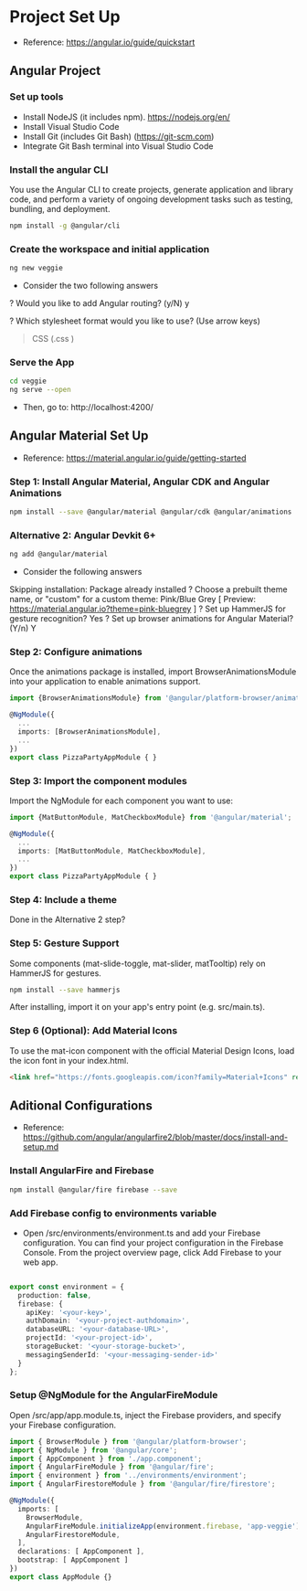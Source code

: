 # Project Set Up

* Reference: https://angular.io/guide/quickstart

## Angular Project

### Set up tools
* Install NodeJS (it includes npm). https://nodejs.org/en/
* Install Visual Studio Code
* Install Git (includes Git Bash) (https://git-scm.com)
* Integrate Git Bash terminal into Visual Studio Code


### Install the angular CLI
You use the Angular CLI to create projects, generate application and library code, and perform a variety of ongoing development tasks such as testing, bundling, and deployment.

```bash
npm install -g @angular/cli
```

### Create the workspace and initial application
```bash
ng new veggie
```
* Consider the two following answers


? Would you like to add Angular routing? (y/N) y

? Which stylesheet format would you like to use? (Use arrow keys)
> CSS    (.css )

### Serve the App
```bash
cd veggie
ng serve --open
```
* Then, go to: http://localhost:4200/


## Angular Material Set Up
* Reference: https://material.angular.io/guide/getting-started

### Step 1: Install Angular Material, Angular CDK and Angular Animations

```bash
npm install --save @angular/material @angular/cdk @angular/animations

```

### Alternative 2: Angular Devkit 6+
```bash
ng add @angular/material
```
* Consider the following answers 

Skipping installation: Package already installed
? Choose a prebuilt theme name, or "custom" for a custom theme: Pink/Blue Grey     [ Preview: https://material.angular.io?theme=pink-bluegrey ]
? Set up HammerJS for gesture recognition? Yes
? Set up browser animations for Angular Material? (Y/n) Y


### Step 2: Configure animations
Once the animations package is installed, import BrowserAnimationsModule into your application to enable animations support.

```ts
import {BrowserAnimationsModule} from '@angular/platform-browser/animations';

@NgModule({
  ...
  imports: [BrowserAnimationsModule],
  ...
})
export class PizzaPartyAppModule { }
```

### Step 3: Import the component modules
Import the NgModule for each component you want to use:

```ts
import {MatButtonModule, MatCheckboxModule} from '@angular/material';

@NgModule({
  ...
  imports: [MatButtonModule, MatCheckboxModule],
  ...
})
export class PizzaPartyAppModule { }
```

### Step 4: Include a theme

Done in the Alternative 2 step?

### Step 5: Gesture Support
Some components (mat-slide-toggle, mat-slider, matTooltip) rely on HammerJS for gestures.

```bash
npm install --save hammerjs

```

After installing, import it on your app's entry point (e.g. src/main.ts).

### Step 6 (Optional): Add Material Icons
To use the mat-icon component with the official Material Design Icons, load the icon font in your index.html.

```html
<link href="https://fonts.googleapis.com/icon?family=Material+Icons" rel="stylesheet">
```

## Aditional Configurations
* Reference: https://github.com/angular/angularfire2/blob/master/docs/install-and-setup.md
### Install AngularFire and Firebase
```bash
npm install @angular/fire firebase --save
```

### Add Firebase config to environments variable
* Open /src/environments/environment.ts and add your Firebase configuration. You can find your project configuration in the Firebase Console. From the project overview page, click Add Firebase to your web app.
```ts

export const environment = {
  production: false,
  firebase: {
    apiKey: '<your-key>',
    authDomain: '<your-project-authdomain>',
    databaseURL: '<your-database-URL>',
    projectId: '<your-project-id>',
    storageBucket: '<your-storage-bucket>',
    messagingSenderId: '<your-messaging-sender-id>'
  }
};
```

### Setup @NgModule for the AngularFireModule
Open /src/app/app.module.ts, inject the Firebase providers, and specify your Firebase configuration.
```ts
import { BrowserModule } from '@angular/platform-browser';
import { NgModule } from '@angular/core';
import { AppComponent } from './app.component';
import { AngularFireModule } from '@angular/fire';
import { environment } from '../environments/environment';
import { AngularFirestoreModule } from '@angular/fire/firestore';

@NgModule({
  imports: [
    BrowserModule,
    AngularFireModule.initializeApp(environment.firebase, 'app-veggie'),
    AngularFirestoreModule,
  ],
  declarations: [ AppComponent ],
  bootstrap: [ AppComponent ]
})
export class AppModule {}
```
